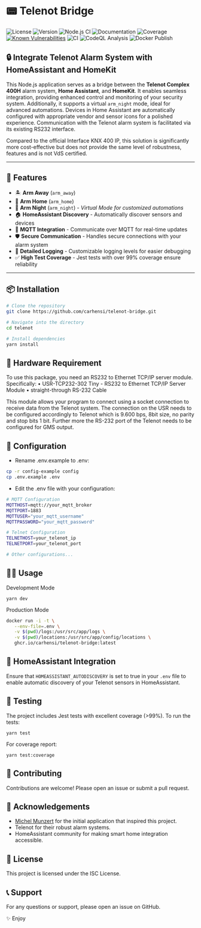 # 📟 Telenot Bridge

![License](https://img.shields.io/badge/license-Apache%202.0-blue.svg)
![Version](https://img.shields.io/badge/version-0.1.0-blue)
![Node.js CI](https://img.shields.io/badge/build-passing-brightgreen.svg)
![Documentation](https://img.shields.io/badge/docs-passing-brightgreen)
![Coverage](https://img.shields.io/badge/coverage-99%25-brightgreen.svg)
[![Known Vulnerabilities](https://snyk.io/test/github/carhensi/telenot-bridge/badge.svg)](https://snyk.io/test/github/carhensi/telenot)
![CI](https://github.com/carhensi/telenot-bridge/actions/workflows/ci.yml/badge.svg)
![CodeQL Analysis](https://github.com/carhensi/telenot-bridge/actions/workflows/codeql-analysis.yml/badge.svg)
![Docker Publish](https://github.com/carhensi/telenot-bridge/actions/workflows/docker-publish.yml/badge.svg)

## 🔒 Integrate Telenot Alarm System with HomeAssistant and HomeKit

This Node.js application serves as a bridge between the **Telenot Complex 400H** alarm system, **Home Assistant**, and **HomeKit**. It enables seamless integration, providing enhanced control and monitoring of your security system. Additionally, it supports a virtual `arm_night` mode, ideal for advanced automations. Devices in Home Assistant are automatically configured with appropriate vendor and sensor icons for a polished experience. Communication with the Telenot alarm system is facilitated via its existing RS232 interface.

Compared to the official Interface KNX 400 IP, this solution is significantly more cost-effective but does not provide the same level of robustness, features and is not VdS certified.

---

## 🚀 Features

- 🏝️ **Arm Away** (`arm_away`)
- 🏡 **Arm Home** (`arm_home`)
- 🌙 **Arm Night** (`arm_night`) - *Virtual Mode for customized automations*
- 🏠 **HomeAssistant Discovery** - Automatically discover sensors and devices
- 📡 **MQTT Integration** - Communicate over MQTT for real-time updates
- 🛡️ **Secure Communication** - Handles secure connections with your alarm system
- 📖 **Detailed Logging** - Customizable logging levels for easier debugging
- ✅ **High Test Coverage** - Jest tests with over 99% coverage ensure reliability

---

## 📦 Installation


```bash
# Clone the repository
git clone https://github.com/carhensi/telenot-bridge.git

# Navigate into the directory
cd telenot

# Install dependencies
yarn install

```


## 🔧 Hardware Requirement

To use this package, you need an RS232 to Ethernet TCP/IP server module. Specifically:
	•	USR-TCP232-302 Tiny - RS232 to Ethernet TCP/IP Server Module
   •	straight-through RS-232 Cable

This module allows your program to connect using a socket connection to receive data from the Telenot system. The connection on the USR needs to be configured accordingly to Telenot which is 9.600 bps, 8bit size, no parity and stop bits 1 bit. Further more the RS-232 port of the Telenot needs to be configured for GMS output.

## 🔧 Configuration

* Rename .env.example to .env:

```bash
cp -r config-example config
cp .env.example .env
```

* Edit the .env file with your configuration:

```bash
# MQTT Configuration
MQTTHOST=mqtt://your_mqtt_broker
MQTTPORT=1883
MQTTUSER="your_mqtt_username"
MQTTPASSWORD="your_mqtt_password"

# Telnet Configuration
TELNETHOST=your_telenot_ip
TELNETPORT=your_telenot_port

# Other configurations...
```

## 🏃‍♂️ Usage

Development Mode

`yarn dev`

Production Mode

```bash
docker run -i -t \
   --env-file=.env \
   -v $(pwd)/logs:/usr/src/app/logs \
   -v $(pwd)/locations:/usr/src/app/config/locations \
   ghcr.io/carhensi/telenot-bridge:latest
```

## 📡 HomeAssistant Integration

Ensure that `HOMEASSISTANT_AUTODISCOVERY` is set to true in your `.env` file to enable automatic discovery of your Telenot sensors in HomeAssistant.

## 🧪 Testing

The project includes Jest tests with excellent coverage (>99%). To run the tests:

`yarn test`

For coverage report:

`yarn test:coverage`

## 🤝 Contributing

Contributions are welcome! Please open an issue or submit a pull request.

## 🙏 Acknowledgements
* [Michel Munzert](https://github.com/michelde) for the initial application that inspired this project.
* Telenot for their robust alarm systems.
* HomeAssistant community for making smart home integration accessible.

## 📄 License

This project is licensed under the ISC License.

## 📞 Support

For any questions or support, please open an issue on GitHub.

✨ Enjoy
